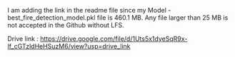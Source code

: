 I am adding the link in the readme file since my Model - best_fire_detection_model.pkl file is 460.1 MB. Any file larger than 25 MB is not accepted in the Github without LFS.

Drive link : https://drive.google.com/file/d/1Uts5x1dyeSqR9x-lf_cGTzldHeHSuzM6/view?usp=drive_link
